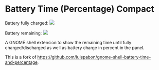 # Battery Time (Percentage) Compact

Battery fully charged: <img src="https://raw.githubusercontent.com/SaGrLand/gnome-shell-battery-time-and-percentage/master/battery_full.png">

Battery remaining: <img src="https://raw.githubusercontent.com/SaGrLand/gnome-shell-battery-time-and-percentage/master/battery_remaining.png">

A GNOME shell extension to show the remaining time until fully charged/discharged as well as battery charge in percent in the panel.

This is a fork of https://github.com/luispabon/gnome-shell-battery-time-and-percentage.
